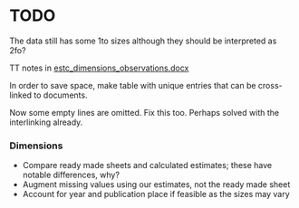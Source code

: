 # TODO

The data still has some 1to sizes although they should be interpreted as 2fo?

TT notes in [estc_dimensions_observations.docx](estc_dimensions_observations.docx)

In order to save space, make table with unique entries that can be cross-linked to documents.

Now some empty lines are omitted. Fix this too. Perhaps solved with the interlinking already.

### Dimensions

  * Compare ready made sheets and calculated estimates; these have
    notable differences, why?
  * Augment missing values using our estimates, not the ready made sheet 
  * Account for year and publication place if feasible as the sizes may vary
